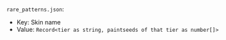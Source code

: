 `rare_patterns.json`:

- Key: Skin name
- Value: `Record<tier as string, paintseeds of that tier as number[]>`
